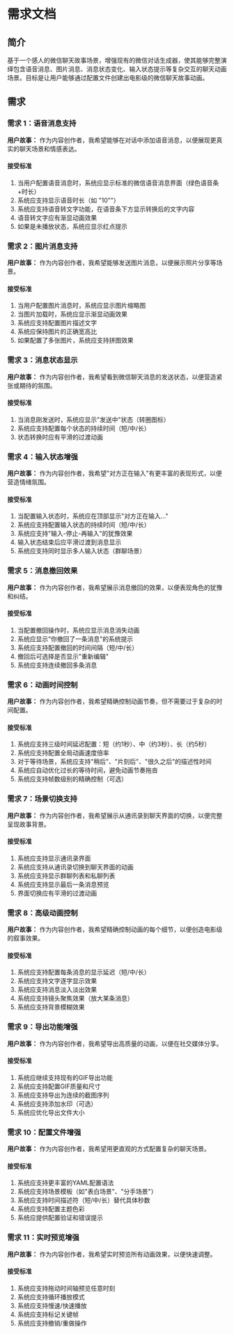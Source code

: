 # 需求文档

## 简介

基于一个感人的微信聊天故事场景，增强现有的微信对话生成器，使其能够完整演绎包含语音消息、图片消息、消息状态变化、输入状态提示等复杂交互的聊天动画场景。目标是让用户能够通过配置文件创建出电影级的微信聊天故事动画。

## 需求

### 需求 1：语音消息支持

**用户故事：** 作为内容创作者，我希望能够在对话中添加语音消息，以便展现更真实的聊天场景和情感表达。

#### 接受标准

1. 当用户配置语音消息时，系统应显示标准的微信语音消息界面（绿色语音条+时长）
2. 系统应支持显示语音时长（如 "10""）
3. 系统应支持语音转文字功能，在语音条下方显示转换后的文字内容
4. 语音转文字应有渐显动画效果
5. 如果是未播放状态，系统应显示红点提示

### 需求 2：图片消息支持

**用户故事：** 作为内容创作者，我希望能够发送图片消息，以便展示照片分享等场景。

#### 接受标准

1. 当用户配置图片消息时，系统应显示图片缩略图
2. 当图片加载时，系统应显示渐显动画效果
3. 系统应支持配置图片描述文字
4. 系统应保持图片的正确宽高比
5. 如果配置了多张图片，系统应支持拼图效果

### 需求 3：消息状态显示

**用户故事：** 作为内容创作者，我希望看到微信聊天消息的发送状态，以便营造紧张或期待的氛围。

#### 接受标准

1. 当消息刚发送时，系统应显示"发送中"状态（转圈图标）
2. 系统应支持配置每个状态的持续时间（短/中/长）
3. 状态转换时应有平滑的过渡动画

### 需求 4：输入状态增强

**用户故事：** 作为内容创作者，我希望"对方正在输入"有更丰富的表现形式，以便营造情绪氛围。

#### 接受标准

1. 当配置输入状态时，系统应在顶部显示"对方正在输入..."
2. 系统应支持配置输入状态的持续时间（短/中/长）
3. 系统应支持"输入-停止-再输入"的犹豫效果
4. 输入状态结束后应平滑过渡到消息显示
5. 系统应支持同时显示多人输入状态（群聊场景）

### 需求 5：消息撤回效果

**用户故事：** 作为内容创作者，我希望展示消息撤回的效果，以便表现角色的犹豫和纠结。

#### 接受标准

1. 当配置撤回操作时，系统应显示消息消失动画
2. 系统应显示"你撤回了一条消息"的系统提示
3. 系统应支持配置撤回的时间间隔（短/中/长）
4. 撤回后可选择是否显示"重新编辑"
5. 系统应支持连续撤回多条消息

### 需求 6：动画时间控制

**用户故事：** 作为内容创作者，我希望精确控制动画节奏，但不需要过于复杂的时间配置。

#### 接受标准

1. 系统应支持三级时间延迟配置：短（约1秒）、中（约3秒）、长（约5秒）
2. 系统应支持配置全局动画速度倍率
3. 对于等待场景，系统应支持"稍后"、"片刻后"、"很久之后"的描述性时间
4. 系统应自动优化过长的等待时间，避免动画节奏拖沓
5. 系统应支持帧数级别的精确控制（可选）

### 需求 7：场景切换支持

**用户故事：** 作为内容创作者，我希望展示从通讯录到聊天界面的切换，以便完整呈现故事背景。

#### 接受标准

1. 系统应支持显示通讯录界面
2. 系统应支持从通讯录切换到聊天界面的动画
3. 系统应支持显示群聊列表和私聊列表
4. 系统应支持显示最后一条消息预览
5. 界面切换应有平滑的过渡动画

### 需求 8：高级动画控制

**用户故事：** 作为内容创作者，我希望精确控制动画的每个细节，以便创造电影级的叙事效果。

#### 接受标准

1. 系统应支持配置每条消息的显示延迟（短/中/长）
2. 系统应支持文字逐字显示效果
3. 系统应支持消息淡入淡出效果
4. 系统应支持镜头聚焦效果（放大某条消息）
5. 系统应支持背景模糊效果

### 需求 9：导出功能增强

**用户故事：** 作为内容创作者，我希望导出高质量的动画，以便在社交媒体分享。

#### 接受标准

1. 系统应继续支持现有的GIF导出功能
2. 系统应支持配置GIF质量和尺寸
3. 系统应支持导出为连续的截图序列
4. 系统应支持添加水印（可选）
5. 系统应优化导出文件大小

### 需求 10：配置文件增强

**用户故事：** 作为内容创作者，我希望用更直观的方式配置复杂的聊天场景。

#### 接受标准

1. 系统应支持更丰富的YAML配置语法
2. 系统应支持场景模板（如"表白场景"、"分手场景"）
3. 系统应支持时间描述符（短/中/长）替代具体秒数
4. 系统应支持配置主题色彩
5. 系统应提供配置验证和错误提示

### 需求 11：实时预览增强

**用户故事：** 作为内容创作者，我希望实时预览所有动画效果，以便快速调整。

#### 接受标准

1. 系统应支持拖动时间轴预览任意时刻
2. 系统应支持循环播放模式
3. 系统应支持慢速/快速播放
4. 系统应支持标记关键帧
5. 系统应支持撤销/重做操作